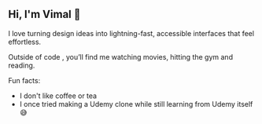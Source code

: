 ## Hi, I'm Vimal 👋

I love turning design ideas into lightning-fast, accessible interfaces that feel effortless.

Outside of code , you’ll find me watching movies, hitting the gym and reading.

Fun facts:
-  I don't like coffee or tea 
-  I once tried making a Udemy clone while still learning from Udemy itself 😅  

